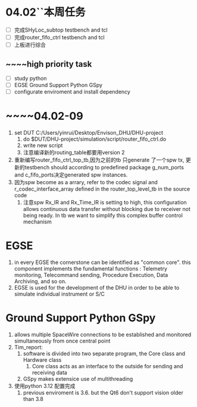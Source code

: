 # 04.02``本周任务

* [ ]  完成SHyLoc_subtop testbench and tcl
* [ ]  完成router_fifo_ctrl testbench and tcl
* [ ]  上板进行综合

## ~~~~high priority task

* [ ]  study python
* [ ]  EGSE Ground Support Python GSpy
  * [ ]  configurate enviroment and install dependency

# ~~~~04.02-09

1. set DUT C:/Users/yinrui/Desktop/Envison_DHU/DHU-project
   1. do $DUT/DHU-project/simulation/script/router_fifo_ctrl.do
   2. write new script
   3. 注意编译新的routing_table都要用version 2
2. 重新编写router_fifo_ctrl_top_tb,因为之前的tb 只generate 了一个spw tx, 更新的testbench should according to predefined package g_num_ports and c_fifo_ports决定generated spw instances.
3. 因为spw become as a arrary, refer to the codec signal and r_codec_interface_array defined in the router_top_level_tb in the source code
   1. 注意spw Rx_IR and Rx_Time_IR is setting to high, this configuration allows continuous data transfer without blocking due to receiver not being ready. In tb we want to simplify this complex buffer control mechanism

# EGSE

1. in every EGSE the cornerstone can be identified as "common core". this component implements the fundamental functions : Telemetry monitoring, Telecommand sending, Procedure Execution, Data Archiving, and so on.
2. EGSE is used for the development of the DHU in order to be able to simulate individual instrument or S/C

# Ground Support Python GSpy

1. allows multiple SpaceWire connections to be established and monitored simultaneously from once central point
2. Tim_report:
   1. software is divided into two separate program, the Core class and Hardware class
      1. Core class acts as an interface to the outside for sending and receiving data
   2. GSpy makes extensice use of multithreading
3. 使用python 3.12 配置完成
   1. previous enviroment is 3.6. but the Qt6 don't support vision older than 3.8
